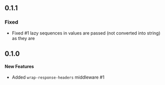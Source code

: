 ## 0.1.1

### Fixed

  - Fixed #1 lazy sequences in values are passed (not converted into string) as they are

## 0.1.0

#### New Features

  - Added `wrap-response-headers` middleware #1

